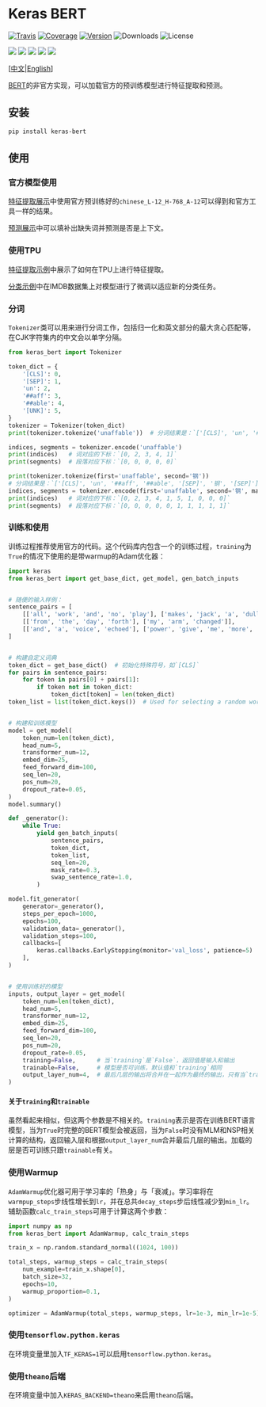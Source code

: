 # Keras BERT

[![Travis](https://travis-ci.org/CyberZHG/keras-bert.svg)](https://travis-ci.org/CyberZHG/keras-bert)
[![Coverage](https://coveralls.io/repos/github/CyberZHG/keras-bert/badge.svg?branch=master)](https://coveralls.io/github/CyberZHG/keras-bert)
[![Version](https://img.shields.io/pypi/v/keras-bert.svg)](https://pypi.org/project/keras-bert/)
![Downloads](https://img.shields.io/pypi/dm/keras-bert.svg)
![License](https://img.shields.io/pypi/l/keras-bert.svg)

![](https://img.shields.io/badge/keras-tensorflow-blue.svg)
![](https://img.shields.io/badge/keras-theano-blue.svg)
![](https://img.shields.io/badge/keras-tf.keras-blue.svg)
![](https://img.shields.io/badge/keras-tf.keras/eager-blue.svg)
![](https://img.shields.io/badge/keras-tf.keras/2.0_beta-blue.svg)

\[[中文](https://github.com/CyberZHG/keras-bert/blob/master/README.zh-CN.md)|[English](https://github.com/CyberZHG/keras-bert/blob/master/README.md)\]

[BERT](https://arxiv.org/pdf/1810.04805.pdf)的非官方实现，可以加载官方的预训练模型进行特征提取和预测。

## 安装

```bash
pip install keras-bert
```

## 使用

### 官方模型使用

[特征提取展示](./demo/load_model/load_and_extract.py)中使用官方预训练好的`chinese_L-12_H-768_A-12`可以得到和官方工具一样的结果。

[预测展示](./demo/load_model/load_and_predict.py)中可以填补出缺失词并预测是否是上下文。

### 使用TPU

[特征提取示例](https://colab.research.google.com/github/CyberZHG/keras-bert/blob/master/demo/load_model/keras_bert_load_and_extract_tpu.ipynb)中展示了如何在TPU上进行特征提取。

[分类示例](https://colab.research.google.com/github/CyberZHG/keras-bert/blob/master/demo/tune/keras_bert_classification_tpu.ipynb)中在IMDB数据集上对模型进行了微调以适应新的分类任务。

### 分词

`Tokenizer`类可以用来进行分词工作，包括归一化和英文部分的最大贪心匹配等，在CJK字符集内的中文会以单字分隔。

```python
from keras_bert import Tokenizer

token_dict = {
    '[CLS]': 0,
    '[SEP]': 1,
    'un': 2,
    '##aff': 3,
    '##able': 4,
    '[UNK]': 5,
}
tokenizer = Tokenizer(token_dict)
print(tokenizer.tokenize('unaffable'))  # 分词结果是：`['[CLS]', 'un', '##aff', '##able', '[SEP]']`

indices, segments = tokenizer.encode('unaffable')
print(indices)   # 词对应的下标：`[0, 2, 3, 4, 1]`
print(segments)  # 段落对应下标：`[0, 0, 0, 0, 0]`

print(tokenizer.tokenize(first='unaffable', second='钢'))
# 分词结果是：`['[CLS]', 'un', '##aff', '##able', '[SEP]', '钢', '[SEP]']`
indices, segments = tokenizer.encode(first='unaffable', second='钢', max_len=10)
print(indices)   # 词对应的下标：`[0, 2, 3, 4, 1, 5, 1, 0, 0, 0]`
print(segments)  # 段落对应下标：`[0, 0, 0, 0, 0, 1, 1, 1, 1, 1]`
```

### 训练和使用

训练过程推荐使用官方的代码。这个代码库内包含一个的训练过程，`training`为`True`的情况下使用的是带warmup的Adam优化器：

```python
import keras
from keras_bert import get_base_dict, get_model, gen_batch_inputs


# 随便的输入样例：
sentence_pairs = [
    [['all', 'work', 'and', 'no', 'play'], ['makes', 'jack', 'a', 'dull', 'boy']],
    [['from', 'the', 'day', 'forth'], ['my', 'arm', 'changed']],
    [['and', 'a', 'voice', 'echoed'], ['power', 'give', 'me', 'more', 'power']],
]


# 构建自定义词典
token_dict = get_base_dict()  # 初始化特殊符号，如`[CLS]`
for pairs in sentence_pairs:
    for token in pairs[0] + pairs[1]:
        if token not in token_dict:
            token_dict[token] = len(token_dict)
token_list = list(token_dict.keys())  # Used for selecting a random word


# 构建和训练模型
model = get_model(
    token_num=len(token_dict),
    head_num=5,
    transformer_num=12,
    embed_dim=25,
    feed_forward_dim=100,
    seq_len=20,
    pos_num=20,
    dropout_rate=0.05,
)
model.summary()

def _generator():
    while True:
        yield gen_batch_inputs(
            sentence_pairs,
            token_dict,
            token_list,
            seq_len=20,
            mask_rate=0.3,
            swap_sentence_rate=1.0,
        )

model.fit_generator(
    generator=_generator(),
    steps_per_epoch=1000,
    epochs=100,
    validation_data=_generator(),
    validation_steps=100,
    callbacks=[
        keras.callbacks.EarlyStopping(monitor='val_loss', patience=5)
    ],
)


# 使用训练好的模型
inputs, output_layer = get_model(
    token_num=len(token_dict),
    head_num=5,
    transformer_num=12,
    embed_dim=25,
    feed_forward_dim=100,
    seq_len=20,
    pos_num=20,
    dropout_rate=0.05,
    training=False,      # 当`training`是`False`，返回值是输入和输出
    trainable=False,     # 模型是否可训练，默认值和`training`相同
    output_layer_num=4,  # 最后几层的输出将合并在一起作为最终的输出，只有当`training`是`False`有效
)
```

#### 关于`training`和`trainable`

虽然看起来相似，但这两个参数是不相关的。`training`表示是否在训练BERT语言模型，当为`True`时完整的BERT模型会被返回，当为`False`时没有MLM和NSP相关计算的结构，返回输入层和根据`output_layer_num`合并最后几层的输出。加载的层是否可训练只跟`trainable`有关。

### 使用Warmup

`AdamWarmup`优化器可用于学习率的「热身」与「衰减」。学习率将在`warmpup_steps`步线性增长到`lr`，并在总共`decay_steps`步后线性减少到`min_lr`。辅助函数`calc_train_steps`可用于计算这两个步数：

```python
import numpy as np
from keras_bert import AdamWarmup, calc_train_steps

train_x = np.random.standard_normal((1024, 100))

total_steps, warmup_steps = calc_train_steps(
    num_example=train_x.shape[0],
    batch_size=32,
    epochs=10,
    warmup_proportion=0.1,
)

optimizer = AdamWarmup(total_steps, warmup_steps, lr=1e-3, min_lr=1e-5)
```

### 使用`tensorflow.python.keras`

在环境变量里加入`TF_KERAS=1`可以启用`tensorflow.python.keras`。

### 使用`theano`后端

在环境变量中加入`KERAS_BACKEND=theano`来启用`theano`后端。
